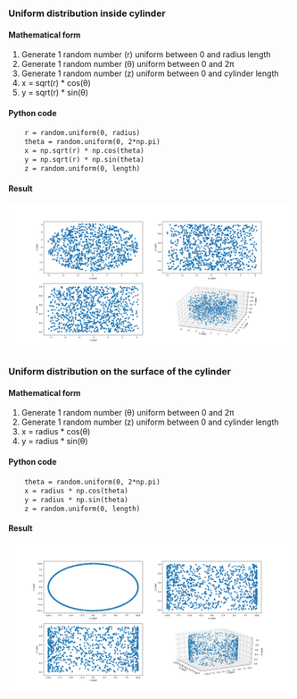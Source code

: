 ### Uniform distribution inside cylinder

#### Mathematical form

1. Generate 1 random number (r) uniform between 0 and radius length
2. Generate 1 random number (θ) uniform between 0 and 2π
3. Generate 1 random number (z) uniform between 0 and cylinder length
4. x = sqrt(r) * cos(θ)
5. y = sqrt(r) * sin(θ)

#### Python code

````
    r = random.uniform(0, radius)
    theta = random.uniform(0, 2*np.pi)
    x = np.sqrt(r) * np.cos(theta)
    y = np.sqrt(r) * np.sin(theta)
    z = random.uniform(0, length)
````

#### Result

![Cylinder_in](https://github.com/AymericFerreira/ubiquitous-umbrella/blob/master/doc/images/cylinder_in_uniformity.png)

### Uniform distribution on the surface of the cylinder

#### Mathematical form

1. Generate 1 random number (θ) uniform between 0 and 2π
2. Generate 1 random number (z) uniform between 0 and cylinder length
3. x = radius * cos(θ)
4. y = radius * sin(θ)

#### Python code

````
    theta = random.uniform(0, 2*np.pi)
    x = radius * np.cos(theta)
    y = radius * np.sin(theta)
    z = random.uniform(0, length)
````

#### Result

![Cylinder_out](https://github.com/AymericFerreira/ubiquitous-umbrella/blob/master/doc/images/cylinder_out_uniformity.png)
